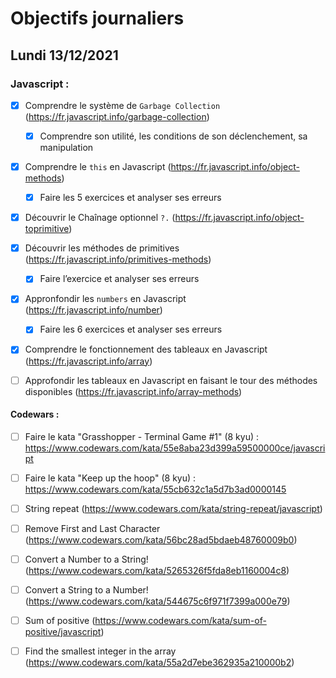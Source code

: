 # Objectifs journaliers

## Lundi 13/12/2021 


### Javascript :

* [X] Comprendre le système de `Garbage Collection` (https://fr.javascript.info/garbage-collection)
  * [X] Comprendre son utilité, les conditions de son déclenchement, sa manipulation
* [X] Comprendre le `this` en Javascript (https://fr.javascript.info/object-methods)
  * [X] Faire les 5 exercices et analyser ses erreurs
* [X] Découvrir le Chaînage optionnel `?.` (https://fr.javascript.info/object-toprimitive)
* [X] Découvrir les méthodes de primitives (https://fr.javascript.info/primitives-methods)
  * [X] Faire l’exercice et analyser ses erreurs
* [X] Appronfondir les `numbers` en Javascript (https://fr.javascript.info/number)
  * [X] Faire les 6 exercices et analyser ses erreurs
* [X] Comprendre le fonctionnement des tableaux en Javascript (https://fr.javascript.info/array)
* [ ] Approfondir les tableaux en Javascript en faisant le tour des méthodes disponibles (https://fr.javascript.info/array-methods)




#### Codewars :

* [ ] Faire le kata "Grasshopper - Terminal Game #1" (8 kyu) : https://www.codewars.com/kata/55e8aba23d399a59500000ce/javascript
* [ ] Faire le kata "Keep up the hoop" (8 kyu) : https://www.codewars.com/kata/55cb632c1a5d7b3ad0000145
* [ ] String repeat (https://www.codewars.com/kata/string-repeat/javascript)
* [ ] Remove First and Last Character (https://www.codewars.com/kata/56bc28ad5bdaeb48760009b0)
* [ ] Convert a Number to a String! (https://www.codewars.com/kata/5265326f5fda8eb1160004c8)
* [ ] Convert a String to a Number! (https://www.codewars.com/kata/544675c6f971f7399a000e79)
* [ ] Sum of positive (https://www.codewars.com/kata/sum-of-positive/javascript)
* [ ] Find the smallest integer in the array (https://www.codewars.com/kata/55a2d7ebe362935a210000b2)



